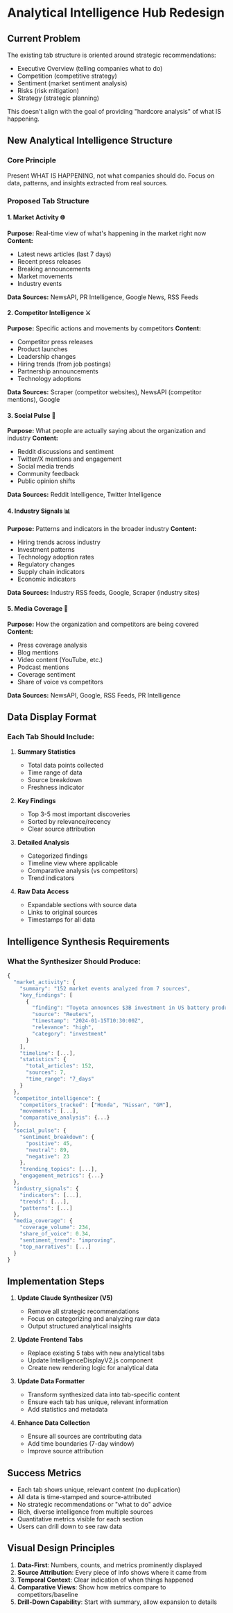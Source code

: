 # Analytical Intelligence Hub Redesign

## Current Problem
The existing tab structure is oriented around strategic recommendations:
- Executive Overview (telling companies what to do)
- Competition (competitive strategy)
- Sentiment (market sentiment analysis)
- Risks (risk mitigation)
- Strategy (strategic planning)

This doesn't align with the goal of providing "hardcore analysis" of what IS happening.

## New Analytical Intelligence Structure

### Core Principle
Present WHAT IS HAPPENING, not what companies should do. Focus on data, patterns, and insights extracted from real sources.

### Proposed Tab Structure

#### 1. **Market Activity** 🌐
**Purpose:** Real-time view of what's happening in the market right now
**Content:**
- Latest news articles (last 7 days)
- Recent press releases
- Breaking announcements
- Market movements
- Industry events

**Data Sources:** NewsAPI, PR Intelligence, Google News, RSS Feeds

#### 2. **Competitor Intelligence** ⚔️
**Purpose:** Specific actions and movements by competitors
**Content:**
- Competitor press releases
- Product launches
- Leadership changes
- Hiring trends (from job postings)
- Partnership announcements
- Technology adoptions

**Data Sources:** Scraper (competitor websites), NewsAPI (competitor mentions), Google

#### 3. **Social Pulse** 💬
**Purpose:** What people are actually saying about the organization and industry
**Content:**
- Reddit discussions and sentiment
- Twitter/X mentions and engagement
- Social media trends
- Community feedback
- Public opinion shifts

**Data Sources:** Reddit Intelligence, Twitter Intelligence

#### 4. **Industry Signals** 📊
**Purpose:** Patterns and indicators in the broader industry
**Content:**
- Hiring trends across industry
- Investment patterns
- Technology adoption rates
- Regulatory changes
- Supply chain indicators
- Economic indicators

**Data Sources:** Industry RSS feeds, Google, Scraper (industry sites)

#### 5. **Media Coverage** 📰
**Purpose:** How the organization and competitors are being covered
**Content:**
- Press coverage analysis
- Blog mentions
- Video content (YouTube, etc.)
- Podcast mentions
- Coverage sentiment
- Share of voice vs competitors

**Data Sources:** NewsAPI, Google, RSS Feeds, PR Intelligence

## Data Display Format

### Each Tab Should Include:

1. **Summary Statistics**
   - Total data points collected
   - Time range of data
   - Source breakdown
   - Freshness indicator

2. **Key Findings**
   - Top 3-5 most important discoveries
   - Sorted by relevance/recency
   - Clear source attribution

3. **Detailed Analysis**
   - Categorized findings
   - Timeline view where applicable
   - Comparative analysis (vs competitors)
   - Trend indicators

4. **Raw Data Access**
   - Expandable sections with source data
   - Links to original sources
   - Timestamps for all data

## Intelligence Synthesis Requirements

### What the Synthesizer Should Produce:

```javascript
{
  "market_activity": {
    "summary": "152 market events analyzed from 7 sources",
    "key_findings": [
      {
        "finding": "Toyota announces $3B investment in US battery production",
        "source": "Reuters",
        "timestamp": "2024-01-15T10:30:00Z",
        "relevance": "high",
        "category": "investment"
      }
    ],
    "timeline": [...],
    "statistics": {
      "total_articles": 152,
      "sources": 7,
      "time_range": "7_days"
    }
  },
  "competitor_intelligence": {
    "competitors_tracked": ["Honda", "Nissan", "GM"],
    "movements": [...],
    "comparative_analysis": {...}
  },
  "social_pulse": {
    "sentiment_breakdown": {
      "positive": 45,
      "neutral": 89,
      "negative": 23
    },
    "trending_topics": [...],
    "engagement_metrics": {...}
  },
  "industry_signals": {
    "indicators": [...],
    "trends": [...],
    "patterns": [...]
  },
  "media_coverage": {
    "coverage_volume": 234,
    "share_of_voice": 0.34,
    "sentiment_trend": "improving",
    "top_narratives": [...]
  }
}
```

## Implementation Steps

1. **Update Claude Synthesizer (V5)**
   - Remove all strategic recommendations
   - Focus on categorizing and analyzing raw data
   - Output structured analytical insights

2. **Update Frontend Tabs**
   - Replace existing 5 tabs with new analytical tabs
   - Update IntelligenceDisplayV2.js component
   - Create new rendering logic for analytical data

3. **Update Data Formatter**
   - Transform synthesized data into tab-specific content
   - Ensure each tab has unique, relevant information
   - Add statistics and metadata

4. **Enhance Data Collection**
   - Ensure all sources are contributing data
   - Add time boundaries (7-day window)
   - Improve source attribution

## Success Metrics

- Each tab shows unique, relevant content (no duplication)
- All data is time-stamped and source-attributed
- No strategic recommendations or "what to do" advice
- Rich, diverse intelligence from multiple sources
- Quantitative metrics visible for each section
- Users can drill down to see raw data

## Visual Design Principles

1. **Data-First**: Numbers, counts, and metrics prominently displayed
2. **Source Attribution**: Every piece of info shows where it came from
3. **Temporal Context**: Clear indication of when things happened
4. **Comparative Views**: Show how metrics compare to competitors/baseline
5. **Drill-Down Capability**: Start with summary, allow expansion to details